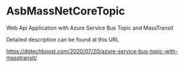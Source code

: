 # AsbMassNetCoreTopic

Web Api Application with Azure Service Bus Topic and MassTransit

Detailed description can be found at this URL

https://dgtechboost.com/2020/07/20/azure-service-bus-topic-with-masstransit/